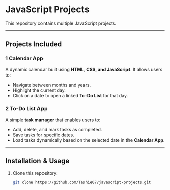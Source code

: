 # JavaScript Projects

This repository contains multiple JavaScript projects.

---

## Projects Included

### **1 Calendar App**
A dynamic calendar built using **HTML, CSS, and JavaScript**. It allows users to:
- Navigate between months and years.
- Highlight the current day.
- Click on a date to open a linked **To-Do List** for that day.

### **2 To-Do List App**
A simple **task manager** that enables users to:
- Add, delete, and mark tasks as completed.
- Save tasks for specific dates.
- Load tasks dynamically based on the selected date in the **Calendar App**.

---

##  **Installation & Usage**
1. Clone this repository:
   ```sh
   git clone https://github.com/Tashie07/javascript-projects.git

